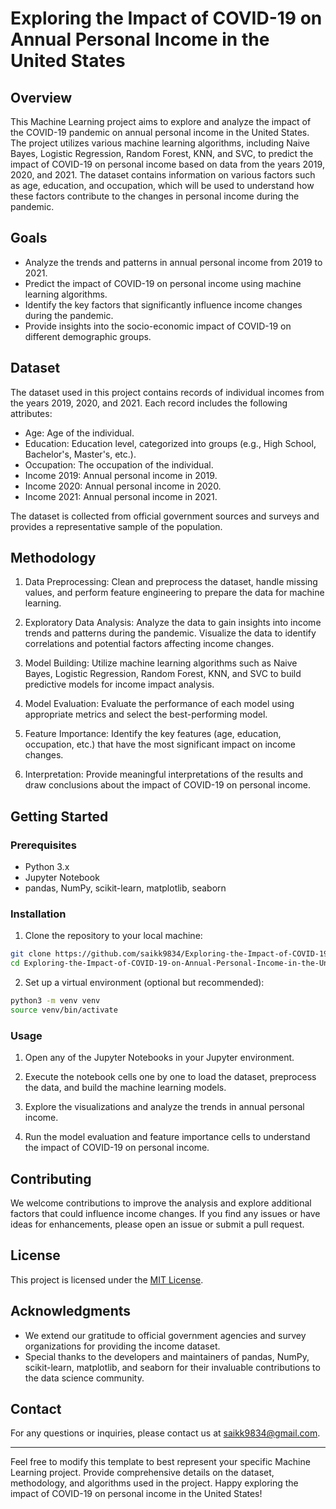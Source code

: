 # Exploring the Impact of COVID-19 on Annual Personal Income in the United States

## Overview

This Machine Learning project aims to explore and analyze the impact of the COVID-19 pandemic on annual personal income in the United States. The project utilizes various machine learning algorithms, including Naive Bayes, Logistic Regression, Random Forest, KNN, and SVC, to predict the impact of COVID-19 on personal income based on data from the years 2019, 2020, and 2021. The dataset contains information on various factors such as age, education, and occupation, which will be used to understand how these factors contribute to the changes in personal income during the pandemic.

## Goals

- Analyze the trends and patterns in annual personal income from 2019 to 2021.
- Predict the impact of COVID-19 on personal income using machine learning algorithms.
- Identify the key factors that significantly influence income changes during the pandemic.
- Provide insights into the socio-economic impact of COVID-19 on different demographic groups.

## Dataset

The dataset used in this project contains records of individual incomes from the years 2019, 2020, and 2021. Each record includes the following attributes:

- Age: Age of the individual.
- Education: Education level, categorized into groups (e.g., High School, Bachelor's, Master's, etc.).
- Occupation: The occupation of the individual.
- Income 2019: Annual personal income in 2019.
- Income 2020: Annual personal income in 2020.
- Income 2021: Annual personal income in 2021.

The dataset is collected from official government sources and surveys and provides a representative sample of the population.

## Methodology

1. Data Preprocessing: Clean and preprocess the dataset, handle missing values, and perform feature engineering to prepare the data for machine learning.

2. Exploratory Data Analysis: Analyze the data to gain insights into income trends and patterns during the pandemic. Visualize the data to identify correlations and potential factors affecting income changes.

3. Model Building: Utilize machine learning algorithms such as Naive Bayes, Logistic Regression, Random Forest, KNN, and SVC to build predictive models for income impact analysis.

4. Model Evaluation: Evaluate the performance of each model using appropriate metrics and select the best-performing model.

5. Feature Importance: Identify the key features (age, education, occupation, etc.) that have the most significant impact on income changes.

6. Interpretation: Provide meaningful interpretations of the results and draw conclusions about the impact of COVID-19 on personal income.

## Getting Started

### Prerequisites

- Python 3.x
- Jupyter Notebook
- pandas, NumPy, scikit-learn, matplotlib, seaborn

### Installation

1. Clone the repository to your local machine:

```bash
git clone https://github.com/saikk9834/Exploring-the-Impact-of-COVID-19-on-Annual-Personal-Income-in-the-United-States.git
cd Exploring-the-Impact-of-COVID-19-on-Annual-Personal-Income-in-the-United-States.git
```

2. Set up a virtual environment (optional but recommended):

```bash
python3 -m venv venv
source venv/bin/activate
```
### Usage

1. Open any of the Jupyter Notebooks in your Jupyter environment.

2. Execute the notebook cells one by one to load the dataset, preprocess the data, and build the machine learning models.

3. Explore the visualizations and analyze the trends in annual personal income.

4. Run the model evaluation and feature importance cells to understand the impact of COVID-19 on personal income.

## Contributing

We welcome contributions to improve the analysis and explore additional factors that could influence income changes. If you find any issues or have ideas for enhancements, please open an issue or submit a pull request.

## License

This project is licensed under the [MIT License](LICENSE).

## Acknowledgments

- We extend our gratitude to official government agencies and survey organizations for providing the income dataset.
- Special thanks to the developers and maintainers of pandas, NumPy, scikit-learn, matplotlib, and seaborn for their invaluable contributions to the data science community.

## Contact

For any questions or inquiries, please contact us at saikk9834@gmail.com.

---

Feel free to modify this template to best represent your specific Machine Learning project. Provide comprehensive details on the dataset, methodology, and algorithms used in the project. Happy exploring the impact of COVID-19 on personal income in the United States!